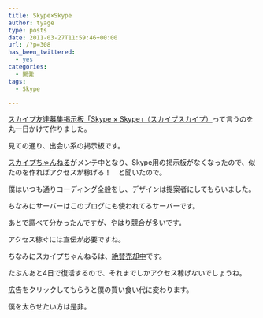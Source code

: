 ```yaml
---
title: Skype×Skype
author: tyage
type: posts
date: 2011-03-27T11:59:46+00:00
url: /?p=308
has_been_twittered:
  - yes
categories:
  - 開発
tags:
  - Skype

---
```

<p><a href="http://skype-skype.com/">スカイプ友達募集掲示板「Skype × Skype」（スカイプスカイプ）</a>って言うのを丸一日かけて作りました。</p>
<p>見ての通り、出会い系の掲示板です。</p>
<p><a href="http://www.skype-ch.com/">スカイプちゃんねる</a>がメンテ中となり、Skype用の掲示板がなくなったので、似たのを作ればアクセスが稼げる！　と聞いたので。</p>
<p>僕はいつも通りコーディング全般をし、デザインは提案者にしてもらいました。</p>
<p>ちなみにサーバーはこのブログにも使われてるサーバーです。</p>
<p>あとで調べて分かったんですが、やはり競合が多いです。</p>
<p>アクセス稼ぐには宣伝が必要ですね。</p>
<p>ちなみにスカイプちゃんねるは、<a href="http://page2.auctions.yahoo.co.jp/jp/auction/b121640707">絶賛売却中</a>です。</p>
<p>たぶんあと4日で復活するので、それまでしかアクセス稼げないでしょうね。</p>
<p>広告をクリックしてもらうと僕の買い食い代に変わります。</p>
<p>僕を太らせたい方は是非。</p>
